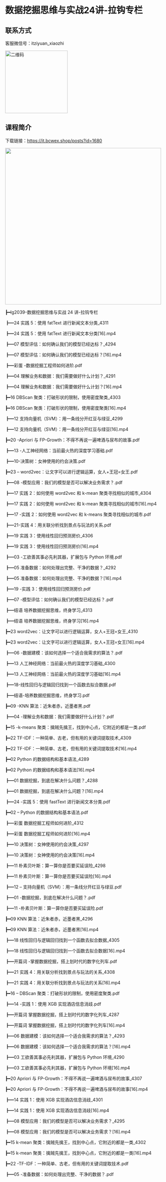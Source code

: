 # 数据挖掘思维与实战24讲-拉钩专栏

## 联系方式

客服微信号：itziyuan_xiaozhi

<img src="https://ziyuanyun.oss-cn-guangzhou.aliyuncs.com/common/20240614073449/666b82192834a.jpg" width="200" height="200" alt="二维码">

## 课程简介

下载链接：https://it.bcwex.shop/posts?id=1680

<img src="https://ziyuanyun.oss-cn-guangzhou.aliyuncs.com/yun/20240515183506/66448fdaa6fb0.jpg" width="500" alt="">

  ┣━lg2039-数据挖掘思维与实战 24 讲-拉钩专栏

 ┣━24 实践 5：使用 fatText 进行新闻文本分类_4311

 ┣━24 实践 5：使用 fatText 进行新闻文本分类[16].mp4

 ┣━07 模型评估：如何确认我们的模型已经达标？_4294

 ┣━07 模型评估：如何确认我们的模型已经达标？[16].mp4

 ┣━彩蛋 -数据挖掘工程师如何进阶.pdf

 ┣━04 理解业务和数据：我们需要做好什么计划？_4291

 ┣━04 理解业务和数据：我们需要做好什么计划？[16].mp4

 ┣━16 DBScan 聚类：打破形状的限制，使用密度聚类_4303

 ┣━16 DBScan 聚类：打破形状的限制，使用密度聚类[16].mp4

 ┣━12 支持向量机（SVM）：用一条线分开红豆与绿豆_4299

 ┣━12 支持向量机（SVM）：用一条线分开红豆与绿豆[16].mp4

 ┣━20 -Apriori 与 FP-Growth：不得不再说一遍啤酒与尿布的故事.pdf

 ┣━13 -人工神经网络：当前最火热的深度学习基础.pdf

 ┣━10-决策树：女神使用的约会决策.pdf

 ┣━23 &#8211; word2vec：让文字可以进行逻辑运算，女人+王冠=女王.pdf

 ┣━08 -模型应用：我们的模型是否可以解决业务需求？.pdf

 ┣━17 实践 2：如何使用 word2vec 和 k-mean 聚类寻找相似的城市_4304

 ┣━17 实践 2：如何使用 word2vec 和 k-mean 聚类寻找相似的城市[16].mp4

 ┣━17 -实践 2：如何使用 word2vec 和 k-means 聚类寻找相似的城市.pdf

 ┣━21-实践 4：用关联分析找到景点与玩法的关系.pdf

 ┣━19 实践 3：使用线性回归预测房价_4306

 ┣━19 实践 3：使用线性回归预测房价[16].mp4

 ┣━03 -工欲善其事必先利其器，扩展包与 Python 环境.pdf

 ┣━05 准备数据：如何处理出完整、干净的数据？_4292

 ┣━05 准备数据：如何处理出完整、干净的数据？[16].mp4

 ┣━19 -实践 3：使用线性回归预测房价.pdf

 ┣━07 -模型评估：如何确认我们的模型已经达标？.pdf

 ┣━结语 培养数据挖掘思维，终身学习_4313

 ┣━结语 培养数据挖掘思维，终身学习[16].mp4

 ┣━23 word2vec：让文字可以进行逻辑运算，女人+王冠=女王_4310

 ┣━23 word2vec：让文字可以进行逻辑运算，女人+王冠=女王[16].mp4

 ┣━06 -数据建模：该如何选择一个适合我需求的算法？.pdf

 ┣━13 人工神经网络：当前最火热的深度学习基础_4300

 ┣━13 人工神经网络：当前最火热的深度学习基础[16].mp4

 ┣━18-线性回归与逻辑回归找到一个函数去拟合数据.pdf

 ┣━结语-培养数据挖掘思维，终身学习.pdf

 ┣━09 -KNN 算法：近朱者赤，近墨者黑.pdf

 ┣━04 -理解业务和数据：我们需要做好什么计划？.pdf

 ┣━15 -k-means 聚类：擒贼先擒王，找到中心点，它附近的都是一类.pdf

 ┣━22 TF-IDF：一种简单、古老，但有用的关键词提取技术_4309

 ┣━22 TF-IDF：一种简单、古老，但有用的关键词提取技术[16].mp4

 ┣━02 Python 的数据结构和基本语法_4289

 ┣━02 Python 的数据结构和基本语法[16].mp4

 ┣━01 数据挖掘，到底在解决什么问题？_4288

 ┣━01 数据挖掘，到底在解决什么问题？[16].mp4

 ┣━24 -实践 5：使用 fastText 进行新闻文本分类.pdf

 ┣━02 &#8211; Python 的数据结构和基本语法.pdf

 ┣━彩蛋 数据挖掘工程师如何进阶_4312

 ┣━彩蛋 数据挖掘工程师如何进阶[16].mp4

 ┣━10 决策树：女神使用的约会决策_4297

 ┣━10 决策树：女神使用的约会决策[16].mp4

 ┣━11 朴素贝叶斯：算一算你是否要买延误险_4298

 ┣━11 朴素贝叶斯：算一算你是否要买延误险[16].mp4

 ┣━12 &#8211; 支持向量机（SVM）：用一条线分开红豆与绿豆.pdf

 ┣━01 -数据挖掘，到底在解决什么问题？.pdf

 ┣━11 -朴素贝叶斯：算一算你是否要买延误险.pdf

 ┣━09 KNN 算法：近朱者赤，近墨者黑_4296

 ┣━09 KNN 算法：近朱者赤，近墨者黑[16].mp4

 ┣━18 线性回归与逻辑回归找到一个函数去拟合数据_4305

 ┣━18 线性回归与逻辑回归找到一个函数去拟合数据[16].mp4

 ┣━开篇词 -掌握数据挖掘，搭上划时代的数字化列车.pdf

 ┣━21 实践 4：用关联分析找到景点与玩法的关系_4308

 ┣━21 实践 4：用关联分析找到景点与玩法的关系[16].mp4

 ┣━16 &#8211; DBScan 聚类：打破形状的限制，使用密度聚类.pdf

 ┣━14 -实践 1：使用 XGB 实现酒店信息消歧.pdf

 ┣━开篇词 掌握数据挖掘，搭上划时代的数字化列车_4287

 ┣━开篇词 掌握数据挖掘，搭上划时代的数字化列车[16].mp4

 ┣━06 数据建模：该如何选择一个适合我需求的算法？_4293

 ┣━06 数据建模：该如何选择一个适合我需求的算法？[16].mp4

 ┣━03 工欲善其事必先利其器，扩展包与 Python 环境_4290

 ┣━03 工欲善其事必先利其器，扩展包与 Python 环境[16].mp4

 ┣━20 Apriori 与 FP-Growth：不得不再说一遍啤酒与尿布的故事_4307

 ┣━20 Apriori 与 FP-Growth：不得不再说一遍啤酒与尿布的故事[16].mp4

 ┣━14 实践 1：使用 XGB 实现酒店信息消歧_4301

 ┣━14 实践 1：使用 XGB 实现酒店信息消歧[16].mp4

 ┣━08 模型应用：我们的模型是否可以解决业务需求？_4295

 ┣━08 模型应用：我们的模型是否可以解决业务需求？[16].mp4

 ┣━15 k-mean 聚类：擒贼先擒王，找到中心点，它附近的都是一类_4302

 ┣━15 k-mean 聚类：擒贼先擒王，找到中心点，它附近的都是一类[16].mp4

 ┣━22 -TF-IDF：一种简单、古老，但有用的关键词提取技术.pdf

 ┣━05 -准备数据：如何处理出完整、干净的数据？.pdf

  